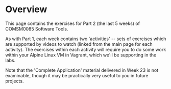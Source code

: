 # Overview

This page contains the exercises for Part 2 (the last 5 weeks) of COMSM0085 Software Tools.

As with Part 1, each week contains two 'activities' -- sets of exercises which are supported
by videos to watch (linked from the main page for each activity). The exercises
within each activity will require you to do some work within your Alpine Linux
VM in Vagrant, which we'll be supporting in the labs. 

Note that the 'Complete Application' material delivered in Week 23 is not
examinable, though it may be practically very useful to you in future projects. 
